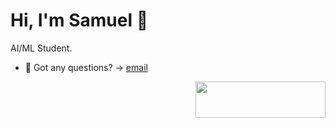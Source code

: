<!--![alt text](https://raw.githubusercontent.com/ostweg/ostweg/main/img/header.jpg)-->
# Hi, I'm Samuel 👋

AI/ML Student.


- 💬 Got any questions? -> [email](mailto:...)

<a href="https://stackoverflow.com/users/9945539/samga"><img src="https://stackexchange.com/users/flair/13780246.png?theme=dark" style="float:right;" width="208" height="58"></a>

